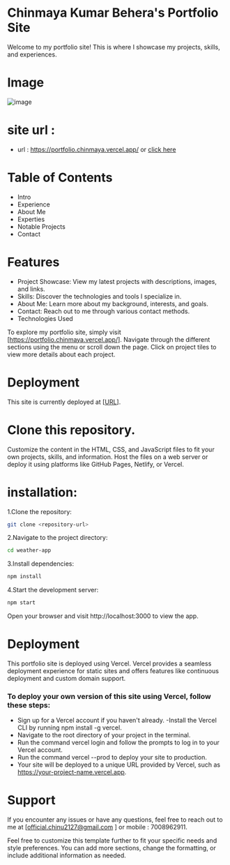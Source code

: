 # Chinmaya Kumar Behera's Portfolio Site
Welcome to my portfolio site! This is where I showcase my projects, skills, and experiences.

# Image 
![image](https://github.com/chinmaya-kumar-behera/portfolio/assets/101429530/e80e50b2-b4e2-4e97-b7b6-07fb30c775bf)

# site url : 

- url : https://portfolio.chinmaya.vercel.app/ or [click here](https://portfolio.chinmaya.vercel.app/)

# Table of Contents
* Intro
* Experience
* About Me
* Experties
* Notable Projects
* Contact

# Features
- Project Showcase: View my latest projects with descriptions, images, and links.
- Skills: Discover the technologies and tools I specialize in.
- About Me: Learn more about my background, interests, and goals.
- Contact: Reach out to me through various contact methods.
- Technologies Used

To explore my portfolio site, simply visit [https://portfolio.chinmaya.vercel.app/]. Navigate through the different sections using the menu or scroll down the page. Click on project tiles to view more details about each project.

# Deployment
This site is currently deployed at [[URL](https://portfolio.chinmaya.vercel.app/)].

# Clone this repository.
Customize the content in the HTML, CSS, and JavaScript files to fit your own projects, skills, and information.
Host the files on a web server or deploy it using platforms like GitHub Pages, Netlify, or Vercel.

# installation:
1.Clone the repository:
``` bash
git clone <repository-url>
```
2.Navigate to the project directory:
``` bash
cd weather-app
```
3.Install dependencies:
``` bash
npm install
```

4.Start the development server:
``` bash
npm start
```
Open your browser and visit http://localhost:3000 to view the app.

# Deployment
This portfolio site is deployed using Vercel. Vercel provides a seamless deployment experience for static sites and offers features like continuous deployment and custom domain support.

### To deploy your own version of this site using Vercel, follow these steps:

- Sign up for a Vercel account if you haven't already.
-Install the Vercel CLI by running npm install -g vercel.
- Navigate to the root directory of your project in the terminal.
- Run the command vercel login and follow the prompts to log in to your Vercel account.
- Run the command vercel --prod to deploy your site to production.
- Your site will be deployed to a unique URL provided by Vercel, such as https://your-project-name.vercel.app.

# Support
If you encounter any issues or have any questions, feel free to reach out to me at [official.chinu2127@gmail.com ] or mobile : 7008962911.

Feel free to customize this template further to fit your specific needs and style preferences. You can add more sections, change the formatting, or include additional information as needed.
